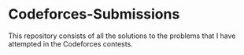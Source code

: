 # Codeforces-Submissions
This repository consists of all the solutions to the problems that I have attempted in the Codeforces contests.
